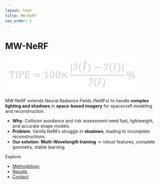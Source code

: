 ```yaml
---
layout: home
title: MW-NeRF
nav_order: 1
---
```


# MW-NeRF

![Hero](/assets/image17.png)

MW-NeRF extends Neural Radiance Fields (NeRFs) to handle **complex lighting and shadows** in **space-based imagery** for spacecraft modeling and reconstruction.

- **Why**: Collision avoidance and risk assessment need fast, lightweight, and accurate shape models.
- **Problem**: Vanilla NeRFs struggle in **shadows**, leading to incomplete reconstructions.
- **Our solution**: **Multi-Wavelength training** → robust features, complete geometry, stable learning.

Explore:
- [Methodology](./methodology.md)
- [Results](./results.md)
- [Contact](./contact.md)
